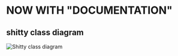 # NOW WITH "DOCUMENTATION"
## shitty class diagram
![Shitty class diagram](/doc/model2.drawio.png "Shitty class diagram")
